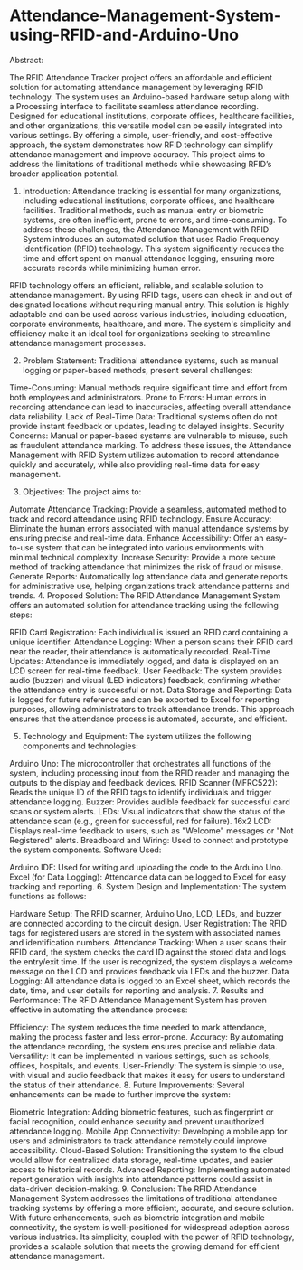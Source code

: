 # Attendance-Management-System-using-RFID-and-Arduino-Uno
Abstract:

The RFID Attendance Tracker project offers an affordable and efficient solution for automating attendance management by leveraging RFID technology. The system uses an Arduino-based hardware setup along with a Processing interface to facilitate seamless attendance recording. Designed for educational institutions, corporate offices, healthcare facilities, and other organizations, this versatile model can be easily integrated into various settings. By offering a simple, user-friendly, and cost-effective approach, the system demonstrates how RFID technology can simplify attendance management and improve accuracy. This project aims to address the limitations of traditional methods while showcasing RFID’s broader application potential.

1. Introduction:
Attendance tracking is essential for many organizations, including educational institutions, corporate offices, and healthcare facilities. Traditional methods, such as manual entry or biometric systems, are often inefficient, prone to errors, and time-consuming. To address these challenges, the Attendance Management with RFID System introduces an automated solution that uses Radio Frequency Identification (RFID) technology. This system significantly reduces the time and effort spent on manual attendance logging, ensuring more accurate records while minimizing human error.

RFID technology offers an efficient, reliable, and scalable solution to attendance management. By using RFID tags, users can check in and out of designated locations without requiring manual entry. This solution is highly adaptable and can be used across various industries, including education, corporate environments, healthcare, and more. The system's simplicity and efficiency make it an ideal tool for organizations seeking to streamline attendance management processes.

2. Problem Statement:
Traditional attendance systems, such as manual logging or paper-based methods, present several challenges:

Time-Consuming: Manual methods require significant time and effort from both employees and administrators.
Prone to Errors: Human errors in recording attendance can lead to inaccuracies, affecting overall attendance data reliability.
Lack of Real-Time Data: Traditional systems often do not provide instant feedback or updates, leading to delayed insights.
Security Concerns: Manual or paper-based systems are vulnerable to misuse, such as fraudulent attendance marking.
To address these issues, the Attendance Management with RFID System utilizes automation to record attendance quickly and accurately, while also providing real-time data for easy management.

3. Objectives:
The project aims to:

Automate Attendance Tracking: Provide a seamless, automated method to track and record attendance using RFID technology.
Ensure Accuracy: Eliminate the human errors associated with manual attendance systems by ensuring precise and real-time data.
Enhance Accessibility: Offer an easy-to-use system that can be integrated into various environments with minimal technical complexity.
Increase Security: Provide a more secure method of tracking attendance that minimizes the risk of fraud or misuse.
Generate Reports: Automatically log attendance data and generate reports for administrative use, helping organizations track attendance patterns and trends.
4. Proposed Solution:
The RFID Attendance Management System offers an automated solution for attendance tracking using the following steps:

RFID Card Registration: Each individual is issued an RFID card containing a unique identifier.
Attendance Logging: When a person scans their RFID card near the reader, their attendance is automatically recorded.
Real-Time Updates: Attendance is immediately logged, and data is displayed on an LCD screen for real-time feedback.
User Feedback: The system provides audio (buzzer) and visual (LED indicators) feedback, confirming whether the attendance entry is successful or not.
Data Storage and Reporting: Data is logged for future reference and can be exported to Excel for reporting purposes, allowing administrators to track attendance trends.
This approach ensures that the attendance process is automated, accurate, and efficient.

5. Technology and Equipment:
The system utilizes the following components and technologies:

Arduino Uno: The microcontroller that orchestrates all functions of the system, including processing input from the RFID reader and managing the outputs to the display and feedback devices.
RFID Scanner (MFRC522): Reads the unique ID of the RFID tags to identify individuals and trigger attendance logging.
Buzzer: Provides audible feedback for successful card scans or system alerts.
LEDs: Visual indicators that show the status of the attendance scan (e.g., green for successful, red for failure).
16x2 LCD: Displays real-time feedback to users, such as "Welcome" messages or "Not Registered" alerts.
Breadboard and Wiring: Used to connect and prototype the system components.
Software Used:

Arduino IDE: Used for writing and uploading the code to the Arduino Uno.
Excel (for Data Logging): Attendance data can be logged to Excel for easy tracking and reporting.
6. System Design and Implementation:
The system functions as follows:

Hardware Setup: The RFID scanner, Arduino Uno, LCD, LEDs, and buzzer are connected according to the circuit design.
User Registration: The RFID tags for registered users are stored in the system with associated names and identification numbers.
Attendance Tracking: When a user scans their RFID card, the system checks the card ID against the stored data and logs the entry/exit time. If the user is recognized, the system displays a welcome message on the LCD and provides feedback via LEDs and the buzzer.
Data Logging: All attendance data is logged to an Excel sheet, which records the date, time, and user details for reporting and analysis.
7. Results and Performance:
The RFID Attendance Management System has proven effective in automating the attendance process:

Efficiency: The system reduces the time needed to mark attendance, making the process faster and less error-prone.
Accuracy: By automating the attendance recording, the system ensures precise and reliable data.
Versatility: It can be implemented in various settings, such as schools, offices, hospitals, and events.
User-Friendly: The system is simple to use, with visual and audio feedback that makes it easy for users to understand the status of their attendance.
8. Future Improvements:
Several enhancements can be made to further improve the system:

Biometric Integration: Adding biometric features, such as fingerprint or facial recognition, could enhance security and prevent unauthorized attendance logging.
Mobile App Connectivity: Developing a mobile app for users and administrators to track attendance remotely could improve accessibility.
Cloud-Based Solution: Transitioning the system to the cloud would allow for centralized data storage, real-time updates, and easier access to historical records.
Advanced Reporting: Implementing automated report generation with insights into attendance patterns could assist in data-driven decision-making.
9. Conclusion:
The RFID Attendance Management System addresses the limitations of traditional attendance tracking systems by offering a more efficient, accurate, and secure solution. With future enhancements, such as biometric integration and mobile connectivity, the system is well-positioned for widespread adoption across various industries. Its simplicity, coupled with the power of RFID technology, provides a scalable solution that meets the growing demand for efficient attendance management.
